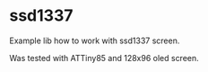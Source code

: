 # ssd1337
Example lib how to work with ssd1337 screen.

Was tested with ATTiny85 and 128x96 oled screen.
